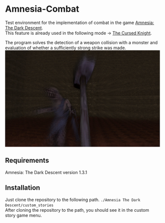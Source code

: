 # Amnesia-Combat

Test environment for the implementation of combat in the game [Amnesia: The Dark Descent](https://en.wikipedia.org/wiki/Amnesia:_The_Dark_Descent).  
This feature is already used in the following mode → [The Cursed Knight](https://www.moddb.com/mods/the-cursed-knight).

The program solves the detection of a weapon collision with a monster and evaluation of whether a sufficiently strong strike was made.  
![preview image](resources/images/preview.jpg)

## Requirements
Amnesia: The Dark Descent version 1.3.1

## Installation  
Just clone the repository to the following path. `./Amnesia The Dark Descent/custom_stories`  
After cloning the repository to the path, you should see it in the custom story game menu.

